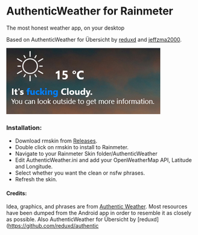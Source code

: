 # AuthenticWeather for Rainmeter
The most honest weather app, on your desktop

Based on AuthenticWeather for Übersicht by [reduxd](https://github.com/reduxd/authentic-ubersicht) and [jeffzma2000](https://github.com/jeffzma2000/authentic-ubersicht).

![Screenshot of Skin](Screenshot.png)

### Installation:

 - Download rmskin from [Releases](https://github.com/Shaneee/AuthenticWeather-Rainmeter/releases/tag/release).
 - Double click on rmskin to install to Rainmeter.
 - Navigate to your Rainmeter Skin folder/AuthenticWeather
 - Edit AuthenticWeather.ini and add your OpenWeatherMap API, Latitude and Longitude.
 - Select whether you want the clean or nsfw phrases.
 - Refresh the skin.

#### Credits:
Idea, graphics, and phrases are from [Authentic Weather](https://authenticweather.com/). Most resources have been dumped from the Android app in order to resemble it as closely as possible. Also AuthenticWeather for Übersicht by [reduxd](https://github.com/reduxd/authentic
